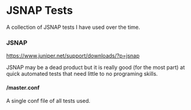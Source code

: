 # JSNAP Tests
A collection of JSNAP tests I have used over the time.


### JSNAP

https://www.juniper.net/support/downloads/?p=jsnap

JSNAP may be a dead product but it is really good (for the most part) at quick automated tests that need little to no programing skills.

#### /master.conf

A single conf file of all tests used.